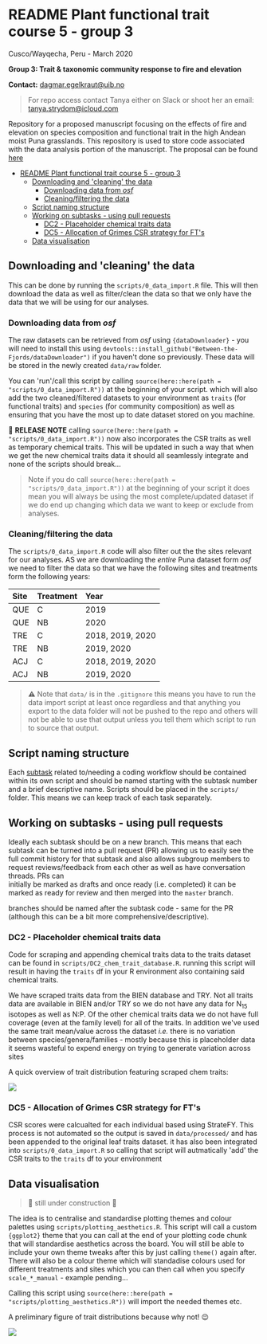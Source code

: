# README Plant functional trait course 5 - group 3

Cusco/Wayqecha, Peru - March 2020

**Group 3: Trait & taxonomic community response to fire and elevation**

**Contact:** dagmar.egelkraut@uib.no

> For repo access contact Tanya either on Slack or shoot her an
> email: tanya.strydom@icloud.com

Repository for a proposed manuscript focusing on the effects of fire and
elevation on species composition and functional trait in the high
Andean moist Puna grasslands. This repository is used to store code
associated with the data analysis portion of the manuscript. The
proposal can be found [here](https://docs.google.com/document/d/1CN_nDSyvQGwecFTCOalYo6LrnpownpS0l16awSFydFE/edit?usp=sharing)

- [README Plant functional trait course 5 - group 3](#readme-plant-functional-trait-course-5---group-3)
  - [Downloading and 'cleaning' the data](#downloading-and-cleaning-the-data)
    - [Downloading data from _osf_](#downloading-data-from-osf)
    - [Cleaning/filtering the data](#cleaningfiltering-the-data)
  - [Script naming structure](#script-naming-structure)
  - [Working on subtasks - using pull requests](#working-on-subtasks---using-pull-requests)
    - [DC2 - Placeholder chemical traits data](#dc2---placeholder-chemical-traits-data)
    - [DC5 - Allocation of Grimes CSR strategy for FT's](#dc5---allocation-of-grimes-csr-strategy-for-fts)
  - [Data visualisation](#data-visualisation)

## Downloading and 'cleaning' the data

This can be done by running the `scripts/0_data_import.R` file. This will then
download the data as well as filter/clean the data so that we only have the data
that we will be using for our analyses.

### Downloading data from _osf_

The raw datasets can be retrieved from _osf_ using `{dataDownloader}` -
you will need to install this using `devtools::install_github("Between-the-Fjords/dataDownloader")`
if you haven't done so previously. These data will be stored in the
newly created `data/raw` folder.

You can 'run'/call this script by calling
`source(here::here(path = "scripts/0_data_import.R"))` at the
beginning of your script. which will also add the two cleaned/filtered
datasets to your environment as `traits` (for functional traits) and
`species` (for community composition) as well as ensuring that you have
the most up to date dataset stored on you machine.

:rocket: **RELEASE NOTE** calling
`source(here::here(path = "scripts/0_data_import.R"))` now also incorporates
the CSR traits as well as temporary chemical traits. This will be updated in
such a way that when we get the new chemical traits data it should all
seamlessly integrate and none of the scripts should break...

> Note if you do call `source(here::here(path = "scripts/0_data_import.R"))`
> at the beginning of your script it does mean you will always be using the
> most complete/updated dataset if we do end up changing which data we want
> to keep or exclude from analyses.

### Cleaning/filtering the data

The `scripts/0_data_import.R` code will also filter out the the sites
relevant for our analyses. AS we are downloading the _entire_ Puna
dataset form _osf_ we need to filter the data so that we have the following
sites and treatments form the following years:

| Site | Treatment | Year             |
| :----| :-------- | :--------------- |
| QUE  | C         | 2019             |
| QUE  | NB        | 2020             |
| TRE  | C         | 2018, 2019, 2020 |
| TRE  | NB        | 2019, 2020       |
| ACJ  | C         | 2018, 2019, 2020 |
| ACJ  | NB        | 2019, 2020       |


> ⚠️ Note that `data/` is in the `.gitignore` this means you have to run
> the data import script at least once regardless and that anything you
> export to the data folder will not be pushed to the repo and others
> will not be able to use that output unless you tell them which script
> to run to source that output.

## Script naming structure

Each [subtask](https://docs.google.com/spreadsheets/d/1G2w4rHiUkQ1iI5b7U_5dhyf1U87eOyaMcTBNFT4uq3w)
related to/needing a
coding workflow should be contained within its own script and should be
named starting with the subtask number and a brief descriptive name.
Scripts should be placed in the `scripts/` folder. This means we can
keep track of each task separately.

## Working on subtasks - using pull requests

Ideally each subtask should be on a new branch. This means that each subtask
can be turned into a pull request (PR) allowing us to easily see the full
commit history for that subtask and also allows subgroup members to request
reviews/feedback from each other as well as have conversation threads. PRs can  
initially be marked as drafts and once ready (i.e. completed) it can be
marked as ready for review and then merged into the `master` branch.

branches should be named after the subtask code - same for the PR (although this
can be a bit more comprehensive/descriptive).

### DC2 - Placeholder chemical traits data

Code for scraping and appending chemical traits data to the traits dataset can
be found in `scripts/DC2_chem_trait_database.R`. running this script will result
in having the `traits` df in your R environment also containing said chemical
traits.

We have scraped traits data from the BIEN database and TRY. Not all traits
data are available in BIEN and/or TRY so we do not have any data for N<sub>15</sub>
isotopes as well as N:P. Of the other chemical traits data we do not have full coverage
(even at the family level) for all of the traits. In addition we've used the
same trait mean/value across the dataset _i.e._ there is no variation between
species/genera/families - mostly because this is placeholder data it seems
wasteful to expend energy on trying to generate variation across sites

A quick overview of trait distribution featuring scraped chem traits:

![](https://github.com/TanyaS08/PFTC5_Gr3/blob/DC.2_chemtraits/output/traits_density_plots_w_chem.png?raw=true)

### DC5 - Allocation of Grimes CSR strategy for FT's

CSR scores were calcualted for each individual based using StrateFY. This process
is not automated so the output is saved in `data/processed/` and has been appended
to the original leaf traits dataset. it has also been integrated into
`scripts/0_data_import.R` so calling that script will autmatically 'add' the CSR
traits to the `traits` df to your environment

## Data visualisation

> :construction: still under construction :construction:

The idea is to centralise and standardise plotting themes and colour
palettes using `scripts/plotting_aesthetics.R`. This script will call a
custom `{ggplot2}` theme that you can call at the end of your plotting
code chunk that will standardise aesthetics across the board. You will
still be able to include your own theme tweaks after this by just
calling `theme()` again after. There will also be a colour theme which
will standadise colours used for different treatments and sites which
you can then call when you specify `scale_*_manual` - example pending...

Calling this script using `source(here::here(path = "scripts/plotting_aesthetics.R"))`
will import the needed themes etc.

A preliminary figure of trait distributions because why not! :wink:

![](https://github.com/TanyaS08/PFTC5_Gr3/blob/master/output/traits_density_plots.png?raw=true)
